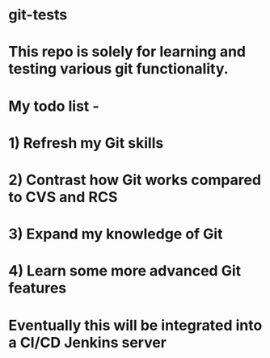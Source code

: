 # git-tests
# This repo is solely for learning and testing various git functionality.
#
# My todo list -
#
#   1) Refresh my Git skills
#   2) Contrast how Git works compared to CVS and RCS
#   3) Expand my knowledge of Git
#   4) Learn some more advanced Git features
#
# Eventually this will be integrated into a CI/CD Jenkins server
